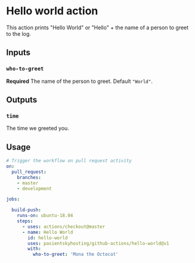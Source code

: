 # Hello world action

This action prints "Hello World" or "Hello" + the name of a person to greet to the log.

## Inputs

### `who-to-greet`

**Required** The name of the person to greet. Default `"World"`.

## Outputs

### `time`

The time we greeted you.

## Usage

```yaml
# Trigger the workflow on pull request activity
on:
  pull_request:
    branches:
    - master
    - development

jobs:

  build-push:
    runs-on: ubuntu-18.04
    steps:
      - uses: actions/checkout@master
      - name: Hello World
        id: hello-world
        uses: pasientskyhosting/github-actions/hello-world@v1
        with:
          who-to-greet: 'Mona the Octocat'
```
